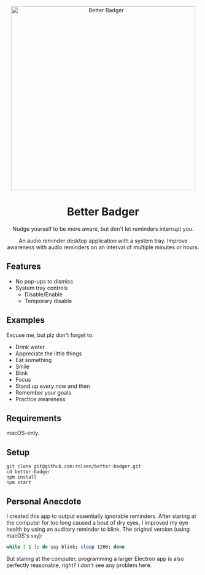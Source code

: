 <p align="center">
  <img alt="Better Badger" src="https://user-images.githubusercontent.com/279439/84101822-1f31c780-a9cc-11ea-82cd-22a9a0a68824.jpeg" width="480">
</p>

<h1 align="center">Better Badger</h1>

<p align="center">Nudge yourself to be more aware, but don't let reminders interrupt you.</p>

<p align="center">An audio reminder desktop application with a system tray. Improve awareness with audio reminders on an interval of multiple minutes or hours.</p>


## Features

- No pop-ups to dismiss
- System tray controls
    - Disable/Enable
    - Temporary disable


## Examples

Excuse me, but plz don't forget to:
 - Drink water
 - Appreciate the little things
 - Eat something
 - Smile
 - Blink
 - Focus
 - Stand up every now and then
 - Remember your goals
 - Practice awareness


## Requirements

macOS-only.


## Setup

```
git clone git@github.com:rolsen/better-badger.git
cd better-badger
npm install
npm start
```


## Personal Anecdote

I created this app to output essentially ignorable reminders. After staring at the computer for too long caused a bout of dry eyes, I improved my eye health by using an auditory reminder to blink. The original version (using macOS's `say`):

```bash
while [ 1 ]; do say blink; sleep 1200; done
```

But staring at the computer, programming a larger Electron app is also perfectly reasonable, right? I don't see any problem here.

